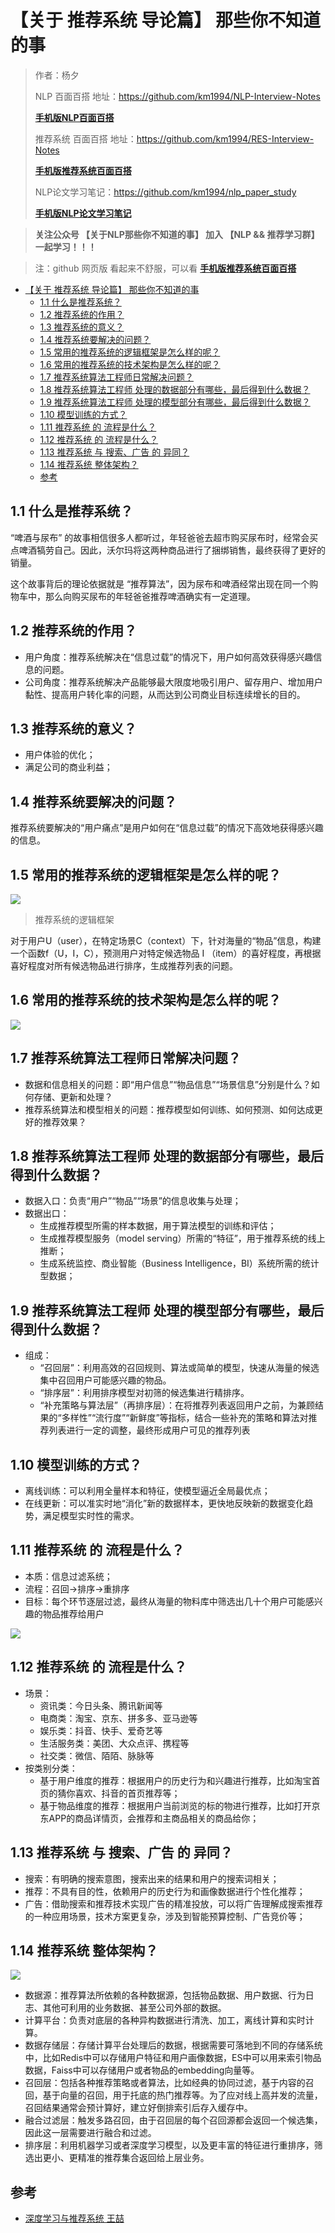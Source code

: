 # 【关于 推荐系统 导论篇】 那些你不知道的事

> 作者：杨夕
> 
> NLP 百面百搭 地址：https://github.com/km1994/NLP-Interview-Notes
> 
> **[手机版NLP百面百搭](https://mp.weixin.qq.com/s?__biz=MzAxMTU5Njg4NQ==&mid=100005719&idx=3&sn=5d8e62993e5ecd4582703684c0d12e44&chksm=1bbff26d2cc87b7bf2504a8a4cafc60919d722b6e9acbcee81a626924d80f53a49301df9bd97&scene=18#wechat_redirect)**
> 
> 推荐系统 百面百搭 地址：https://github.com/km1994/RES-Interview-Notes
> 
> **[手机版推荐系统百面百搭](https://mp.weixin.qq.com/s/b_KBT6rUw09cLGRHV_EUtw)**
> 
> NLP论文学习笔记：https://github.com/km1994/nlp_paper_study
> 
> **[手机版NLP论文学习笔记](https://mp.weixin.qq.com/s?__biz=MzAxMTU5Njg4NQ==&mid=100005719&idx=1&sn=14d34d70a7e7cbf9700f804cca5be2d0&chksm=1bbff26d2cc87b7b9d2ed12c8d280cd737e270cd82c8850f7ca2ee44ec8883873ff5e9904e7e&scene=18#wechat_redirect)**
> 

> **关注公众号 【关于NLP那些你不知道的事】 加入 【NLP && 推荐学习群】一起学习！！！**

> 注：github 网页版 看起来不舒服，可以看 **[手机版推荐系统百面百搭](https://mp.weixin.qq.com/s/b_KBT6rUw09cLGRHV_EUtw)**

- [【关于 推荐系统 导论篇】 那些你不知道的事](#关于-推荐系统-导论篇-那些你不知道的事)
  - [1.1 什么是推荐系统？](#11-什么是推荐系统)
  - [1.2 推荐系统的作用？](#12-推荐系统的作用)
  - [1.3 推荐系统的意义？](#13-推荐系统的意义)
  - [1.4 推荐系统要解决的问题？](#14-推荐系统要解决的问题)
  - [1.5 常用的推荐系统的逻辑框架是怎么样的呢？](#15-常用的推荐系统的逻辑框架是怎么样的呢)
  - [1.6 常用的推荐系统的技术架构是怎么样的呢？](#16-常用的推荐系统的技术架构是怎么样的呢)
  - [1.7 推荐系统算法工程师日常解决问题？](#17-推荐系统算法工程师日常解决问题)
  - [1.8 推荐系统算法工程师 处理的数据部分有哪些，最后得到什么数据？](#18-推荐系统算法工程师-处理的数据部分有哪些最后得到什么数据)
  - [1.9 推荐系统算法工程师 处理的模型部分有哪些，最后得到什么数据？](#19-推荐系统算法工程师-处理的模型部分有哪些最后得到什么数据)
  - [1.10 模型训练的方式？](#110-模型训练的方式)
  - [1.11 推荐系统 的 流程是什么？](#111-推荐系统-的-流程是什么)
  - [1.12 推荐系统 的 流程是什么？](#112-推荐系统-的-流程是什么)
  - [1.13 推荐系统 与 搜索、广告 的 异同？](#113-推荐系统-与-搜索广告-的-异同)
  - [1.14 推荐系统 整体架构？](#114-推荐系统-整体架构)
  - [参考](#参考)

## 1.1 什么是推荐系统？

“啤酒与尿布” 的故事相信很多人都听过，年轻爸爸去超市购买尿布时，经常会买点啤酒犒劳自己。因此，沃尔玛将这两种商品进行了捆绑销售，最终获得了更好的销量。

这个故事背后的理论依据就是 “推荐算法”，因为尿布和啤酒经常出现在同一个购物车中，那么向购买尿布的年轻爸爸推荐啤酒确实有一定道理。

## 1.2 推荐系统的作用？

- 用户角度：推荐系统解决在“信息过载”的情况下，用户如何高效获得感兴趣信息的问题。
- 公司角度：推荐系统解决产品能够最大限度地吸引用户、留存用户、增加用户黏性、提高用户转化率的问题，从而达到公司商业目标连续增长的目的。

## 1.3 推荐系统的意义？

- 用户体验的优化；
- 满足公司的商业利益；

## 1.4 推荐系统要解决的问题？

推荐系统要解决的“用户痛点”是用户如何在“信息过载”的情况下高效地获得感兴趣的信息。

## 1.5 常用的推荐系统的逻辑框架是怎么样的呢？

![](img/微信截图_20211231161940.png)
> 推荐系统的逻辑框架

对于用户U（user），在特定场景C（context）下，针对海量的“物品”信息，构建一个函数f（U，I，C），预测用户对特定候选物品 I （item）的喜好程度，再根据喜好程度对所有候选物品进行排序，生成推荐列表的问题。 

## 1.6 常用的推荐系统的技术架构是怎么样的呢？

![](img/微信截图_20211231162516.png)

## 1.7 推荐系统算法工程师日常解决问题？

- 数据和信息相关的问题：即“用户信息”“物品信息”“场景信息”分别是什么？如何存储、更新和处理？ 
- 推荐系统算法和模型相关的问题：推荐模型如何训练、如何预测、如何达成更好的推荐效果？ 

## 1.8 推荐系统算法工程师 处理的数据部分有哪些，最后得到什么数据？

- 数据入口：负责“用户”“物品”“场景”的信息收集与处理；
- 数据出口：
  - 生成推荐模型所需的样本数据，用于算法模型的训练和评估；
  - 生成推荐模型服务（model serving）所需的“特征”，用于推荐系统的线上推断；
  - 生成系统监控、商业智能（Business Intelligence，BI）系统所需的统计型数据；

## 1.9 推荐系统算法工程师 处理的模型部分有哪些，最后得到什么数据？

- 组成：
  - “召回层”：利用高效的召回规则、算法或简单的模型，快速从海量的候选集中召回用户可能感兴趣的物品。
  - “排序层”：利用排序模型对初筛的候选集进行精排序。
  - “补充策略与算法层”（再排序层）：在将推荐列表返回用户之前，为兼顾结果的“多样性”“流行度”“新鲜度”等指标，结合一些补充的策略和算法对推荐列表进行一定的调整，最终形成用户可见的推荐列表

## 1.10 模型训练的方式？

- 离线训练：可以利用全量样本和特征，使模型逼近全局最优点；
- 在线更新：可以准实时地“消化”新的数据样本，更快地反映新的数据变化趋势，满足模型实时性的需求。

## 1.11 推荐系统 的 流程是什么？

- 本质：信息过滤系统；
- 流程：召回->排序->重排序
- 目标：每个环节逐层过滤，最终从海量的物料库中筛选出几十个用户可能感兴趣的物品推荐给用户

![](img/微信截图_20220107174332.png)

## 1.12 推荐系统 的 流程是什么？

- 场景：
  - 资讯类：今日头条、腾讯新闻等
  - 电商类：淘宝、京东、拼多多、亚马逊等
  - 娱乐类：抖音、快手、爱奇艺等
  - 生活服务类：美团、大众点评、携程等
  - 社交类：微信、陌陌、脉脉等
- 按类别分类：
  - 基于用户维度的推荐：根据用户的历史行为和兴趣进行推荐，比如淘宝首页的猜你喜欢、抖音的首页推荐等；
  - 基于物品维度的推荐：根据用户当前浏览的标的物进行推荐，比如打开京东APP的商品详情页，会推荐和主商品相关的商品给你；

## 1.13 推荐系统 与 搜索、广告 的 异同？

- 搜索：有明确的搜索意图，搜索出来的结果和用户的搜索词相关；
- 推荐：不具有目的性，依赖用户的历史行为和画像数据进行个性化推荐；
- 广告：借助搜索和推荐技术实现广告的精准投放，可以将广告理解成搜索推荐的一种应用场景，技术方案更复杂，涉及到智能预算控制、广告竞价等；

## 1.14 推荐系统 整体架构？

![](img/微信截图_20220107174537.png)

- 数据源：推荐算法所依赖的各种数据源，包括物品数据、用户数据、行为日志、其他可利用的业务数据、甚至公司外部的数据。
- 计算平台：负责对底层的各种异构数据进行清洗、加工，离线计算和实时计算。
- 数据存储层：存储计算平台处理后的数据，根据需要可落地到不同的存储系统中，比如Redis中可以存储用户特征和用户画像数据，ES中可以用来索引物品数据，Faiss中可以存储用户或者物品的embedding向量等。
- 召回层：包括各种推荐策略或者算法，比如经典的协同过滤，基于内容的召回，基于向量的召回，用于托底的热门推荐等。为了应对线上高并发的流量，召回结果通常会预计算好，建立好倒排索引后存入缓存中。
- 融合过滤层：触发多路召回，由于召回层的每个召回源都会返回一个候选集，因此这一层需要进行融合和过滤。
- 排序层：利用机器学习或者深度学习模型，以及更丰富的特征进行重排序，筛选出更小、更精准的推荐集合返回给上层业务。

## 参考

- [深度学习与推荐系统 王喆](https://item.jd.com/12630209.html)